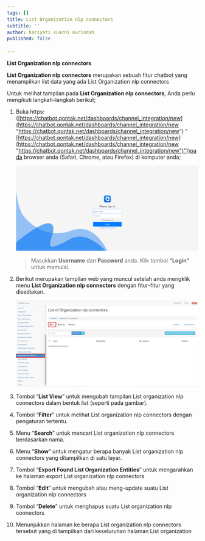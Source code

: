 ```yaml
---
tags: []
title: List Organization nlp connectors
subtitle: ''
author: hariyati suarni nurindah
published: false

---
```

**List Organization nlp connectors**

**List Organization nlp connectors** merupakan sebuah fitur chatbot yang menampilkan list data yang ada List Organization nlp connectors

Untuk melihat tampilan pada **List Organization nlp connectors**, Anda perlu mengikuti langkah-langkah berikut;

 1. Buka https: ([https://chatbot.qontak.net/dashboards/channel_integration/new](https://chatbot.qontak.net/dashboards/channel_integration/new "https://chatbot.qontak.net/dashboards/channel_integration/new") "[https://chatbot.qontak.net/dashboards/channel_integration/new](https://chatbot.qontak.net/dashboards/channel_integration/new "https://chatbot.qontak.net/dashboards/channel_integration/new")"))pada browser anda (Safari, Chrome, atau Firefox) di komputer anda;

    ![](/uploads/channell.PNG)

    > Masukkan **Username** dan **Password** anda. Klik tombol **“Login”** untuk memulai.
 2. Berikut merupakan tampilan web yang muncul setelah anda mengklik menu **List Organization nlp connectors** dengan fitur-fitur yang disediakan.

    ![](/uploads/organizationsnlp1.PNG)
 3. Tombol “**List View**” untuk mengubah tampilan List organization nlp connectors dalam bentuk list (seperti pada gambar).
 4. Tombol “**Filter**” untuk melihat List organization nlp connectors dengan pengaturan tertentu.
 5. Menu “**Search**” untuk mencari List organization nlp connectors berdasarkan nama.
 6. Menu “**Show**” untuk mengatur berapa banyak List organization nlp connectors yang ditampilkan di satu layar.
 7. Tombol “**Export Found List Organization Entities**” untuk mengarahkan ke halaman export List organization nlp connectors
 8. Tombol “**Edit**” untuk mengubah atau meng-update suatu List organization nlp connectors
 9. Tombol “**Delete**” untuk menghapus suatu List organization nlp connectors
10. Menunjukkan halaman ke berapa List organization nlp connectors tersebut yang di tampilkan dari keseluruhan halaman List organization 